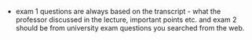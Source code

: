 - exam 1 questions are always based on the transcript - what the professor discussed in the lecture, important points etc. and exam 2 should be from university exam questions you searched from the web.